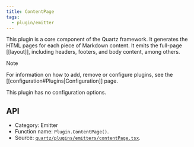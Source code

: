 ```yaml
---
title: ContentPage
tags:
  - plugin/emitter
---
```


This plugin is a core component of the Quartz framework. It generates the HTML pages for each piece of Markdown content. It emits the full-page [[layout]], including headers, footers, and body content, among others.

> [!note]
> For information on how to add, remove or configure plugins, see the [[configuration#Plugins|Configuration]] page.

This plugin has no configuration options.

## API

- Category: Emitter
- Function name: `Plugin.ContentPage()`.
- Source: [`quartz/plugins/emitters/contentPage.tsx`](https://github.com/lambainsaan/notepad/blob/v4/quartz/plugins/emitters/contentPage.tsx).
